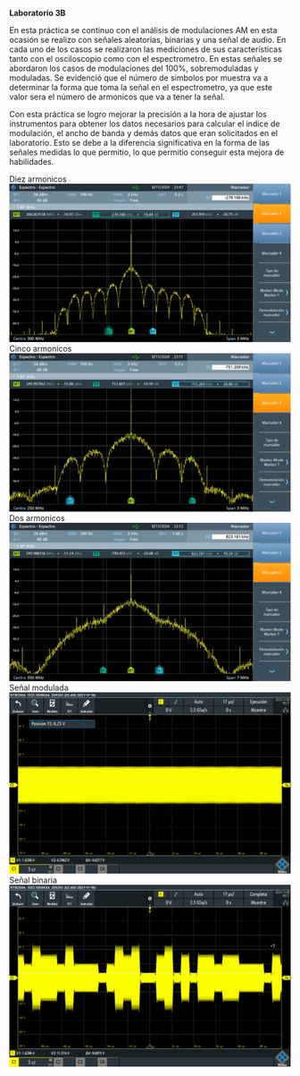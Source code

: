 **Laboratorio 3B**

En esta práctica se continuo con el análisis de modulaciones AM en esta ocasión se realizo con señales aleatorias, binarias y una señal de audio. En cada uno
de los casos se realizaron las mediciones de sus características tanto con el osciloscopio como con el espectrometro. En estas señales se abordaron 
los casos de modulaciones del 100%, sobremoduladas y moduladas. Se evidenció que el número de simbolos por muestra va a determinar la forma que toma la señal en el espectrometro, ya que este valor sera el número de armonicos que va a tener la señal.

Con esta práctica se logro mejorar la precisión a la hora de ajustar los instrumentos para obtener los datos necesarios para calcular el indice de modulación, el ancho de banda y demás datos que eran solicitados en el laboratorio. Esto se debe a la diferencia significativa en la forma de las señales medidas lo que permitio, lo que permitio conseguir esta mejora de habilidades.

Diez armonicos
![Señal coseno amplitud 1](Measurement0183.png)
Cinco armonicos
![Señal coseno amplitud 2](Measurement0185.png)
Dos armonicos
![Señal coseno amplitud 1](Measurement0186.png)
Señal modulada
![Señal coseno amplitud 1](SCR23.PNG)
Señal binaria
![Señal coseno amplitud 1](SCR22.PNG)
